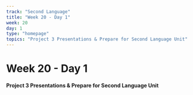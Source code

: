 ```yaml
---
track: "Second Language"
title: "Week 20 - Day 1"
week: 20
day: 1
type: "homepage"
topics: "Project 3 Presentations & Prepare for Second Language Unit"
---
```



# Week 20 - Day 1

#### Project 3 Presentations & Prepare for Second Language Unit

